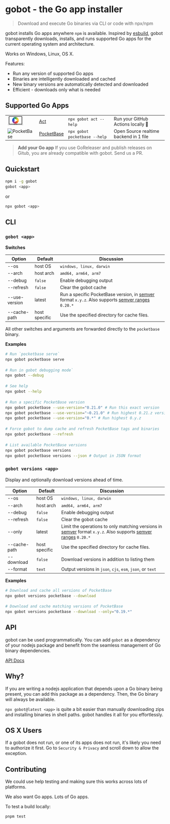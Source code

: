 # gobot - the Go app installer

> Download and execute Go binaries via CLI or code with npx/npm

gobot installs Go apps anywhere `npm` is available. Inspired by [esbuild](https://esbuild.github.io/), gobot transparently downloads, installs, and runs supported Go apps for the current operating system and architecture.

Works on Windows, Linux, OS X.

Features:

- Run any version of supported Go apps
- Binaries are intelligently downloaded and cached
- New binary versions are automatically detected and downloaded
- Efficient - downloads only what is needed

## Supported Go Apps

|                                                                                             |                                      |                               |                                        |
| ------------------------------------------------------------------------------------------- | ------------------------------------ | ----------------------------- | -------------------------------------- |
| ![Act](./assets/2024-03-03-02-22-04.png)                                                    | [Act](https://github.com/nektos/act) | `npx gobot act --help`        | Run your GitHub Actions locally 🚀     |
| ![PocketBase](https://github.com//pockethost/pbgo/blob/main/assets/2024-03-03-01-50-09.png) | [PocketBase](https://pocketbase.io)  | `npx gobot pocketbase --help` | Open Source realtime backend in 1 file |

> **Add your Go app**
> If you use GoReleaser and publish releases on Gitub, you are already compatible with gobot. Send us a PR.

## Quickstart

```bash
npm i -g gobot
gobot <app>
```

or

```bash
npx gobot <app>
```

## CLI

### `gobot <app>`

**Switches**

| Option        | Default       | Discussion                                                                                                                                                       |
| ------------- | ------------- | ---------------------------------------------------------------------------------------------------------------------------------------------------------------- |
| --os          | host OS       | `windows, linux, darwin`                                                                                                                                         |
| --arch        | host arch     | `amd64, arm64, arm7`                                                                                                                                             |
| --debug       | `false`       | Enable debugging output                                                                                                                                          |
| --refresh     | `false`       | Clear the gobot cache                                                                                                                                            |
| --use-version | latest        | Run a specific PocketBase version, in [semver](https://semver.org/) format `x.y.z`. Also supports [semver ranges](https://www.npmjs.com/package/semver) `0.20.*` |
| --cache-path  | host specific | Use the specified directory for cache files.                                                                                                                     |

All other switches and arguments are forwarded directly to the `pocketbase` binary.

**Examples**

```bash
# Run `pocketbase serve`
npx gobot pocketbase serve

# Run in gobot debugging mode`
npx gobot --debug

# See help
npx gobot --help

# Run a specific PocketBase version
npx gobot pocketbase --use-version="0.21.0" # Run this exact version
npx gobot pocketbase --use-version="~0.21.0" # Run highest 0.21.z version
npx gobot pocketbase --use-version="0.*" # Run highest 0.y.z

# Force gobot to dump cache and refresh PocketBase tags and binaries
npx gobot pocketbase --refresh

# List available PocketBase versions
npx gobot pocketbase versions
npx gobot pocketbase versions --json # Output in JSON format
```

### `gobot versions <app>`

Display and optionally download versions ahead of time.

| Option       | Default       | Discussion                                                                                                                                                                   |
| ------------ | ------------- | ---------------------------------------------------------------------------------------------------------------------------------------------------------------------------- |
| --os         | host OS       | `windows, linux, darwin`                                                                                                                                                     |
| --arch       | host arch     | `amd64, arm64, arm7`                                                                                                                                                         |
| --debug      | `false`       | Enable debugging output                                                                                                                                                      |
| --refresh    | `false`       | Clear the gobot cache                                                                                                                                                        |
| --only       | latest        | Limit the operations to only matching versions in [semver](https://semver.org/) format `x.y.z`. Also supports [semver ranges](https://www.npmjs.com/package/semver) `0.20.*` |
| --cache-path | host specific | Use the specified directory for cache files.                                                                                                                                 |
| --download   | `false`       | Download versions in addition to listing them                                                                                                                                |
| --format     | `text`        | Output versions in `json`, `cjs`, `esm`, `json`, or `text`                                                                                                                   |

**Examples**

```bash
# Download and cache all versions of PocketBase
npx gobot versions pocketbase --download

# Download and cache matching versions of PocketBase
npx gobot versions pocketbase --download --only="0.19.*"
```

## API

gobot can be used programmatically. You can add `gobot` as a dependency of your nodejs package and benefit from the seamless management of Go binary dependencies.

[API Docs](https://github.com/pockethost/gobot/blob/main/docs/modules.md)

## Why?

If you are writing a nodejs application that depends upon a Go binary being present, you can add this package as a dependency. Then, the Go binary will always be available.

`npx gobot@latest <app>` is quite a bit easier than manually downloading zips and installing binaries in shell paths. gobot handles it all for you effortlessly.

## OS X Users

If a gobot does not run, or one of its apps does not run, it's likely you need to authorize it first. Go to `Security & Privacy` and scroll down to allow the exception.

## Contributing

We could use help testing and making sure this works across lots of platforms.

We also want Go apps. Lots of Go apps.

To test a build locally:

```bash
pnpm test
```
